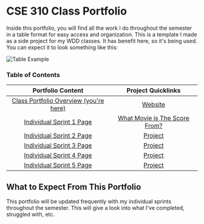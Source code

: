 # CSE 310 Class Portfolio
Inside this portfolio, you will find all the work I do throughout the semester in a table format for easy access and organization. This is a template I made as a side project for my WDD classes. It has benefit here, so it's being used. You can expect it to look something like this:

![Table Example](https://github.com/user-attachments/assets/c35190d7-a7fd-4959-ad24-0808d645cf05)
### Table of Contents
|                  Portfolio Content                  |   Project Quicklinks    |
|:-----------------------------------------:|:-----:|
| [Class Portfolio Overview (you're here)](readme.md)| [Website](index.html)|
| [Individual Sprint 1 Page](week1_sprint/readme.md)| [What Movie is The Score From?](week1_sprint/sc_to_movie.html)|
| [Individual Sprint 2 Page]()   | [Project](#)|
| [Individual Sprint 3 Page]()   | [Project](#)|
| [Individual Sprint 4 Page]()   | [Project](#)|
| [Individual Sprint 5 Page]()   | [Project](#)|
## What to Expect From This Portfolio
This portfolio will be updated frequently with my individual sprints throughout the semester. This will give a look into what I've completed, struggled with, etc.